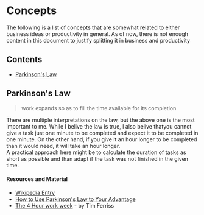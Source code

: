 # Concepts
The following is a list of concepts that are somewhat related to either business ideas or productivity in general. As of now,
there is not enough content in this document to justify splitting it in business and productivity

## Contents
* [Parkinson's Law](#parkinson's-law)

## Parkinson's Law
> work expands so as to fill the time available for its completion

There are multiple interpretations on the law, but the above one is the most important to me. While I belive the law is true, I also belive thatyou cannot give a task just one minute to be completed and expect it to be completed in one minute. On the other hand, if you give it an hour longer to be completed than it would need, it will take an hour longer.  
A practical approach here might be to calculate the duration of tasks as short as possible and than adapt if the task was not finished in the given time.

#### Resources and Material
* [Wikipedia Entry](https://en.wikipedia.org/wiki/Parkinson%27s_law)
* [How to Use Parkinson's Law to Your Advantage](http://www.lifehack.org/articles/featured/how-to-use-parkinsons-law-to-your-advantage.html)
* [The 4 Hour work week](https://www.amazon.de/4-Hour-Work-Week-Escape-Anywhere/dp/0091929113/ref=sr_1_sc_1?ie=UTF8&qid=1517158086&sr=8-1-spell&keywords=4+hour+workwwek) - by Tim Ferriss
